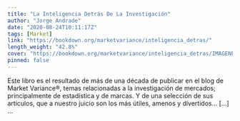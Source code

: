 ```yaml
---
title: "La Inteligencia Detrás De La Investigación"
author: "Jorge Andrade"
date: "2020-08-24T10:11:17Z"
tags: [Market]
link: "https://bookdown.org/marketvariance/inteligencia_detras/"
length_weight: "42.8%"
cover: "https://bookdown.org/marketvariance/inteligencia_detras/IMAGENES/portada_big_bang.png"
pinned: false
---
```


Este libro es el resultado de más de una década de publicar en el blog de Market Variance®, temas relacionadas a la investigación de mercados; principalmente de estadística y de marcas. Y de una selección de sus artículos, que a nuestro juicio son los más útiles, amenos y divertidos… [...]  ...

